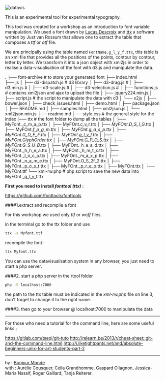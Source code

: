 ![datavis](http://bonjourmonde.net/images/datavis-git.png)  

This is an experimental tool for experimental typography.     

This tool was created for a workshop as an introduction to font variable manipulation. We used a font drawn by [Lucas Descroix](http://lucasdescroix.fr/) and  [ttx](https://github.com/fonttools/fonttools) a software written by Just van Rossum that allows one to extract the table that composes a _ttf_ or _otf_ file.   

We are principally using the table named ```FontName.g_l_y_f.ttx```, this table is an xml file that provides all the positions of the points, contour by contour, letter by letter. We transform it into a json object with xml2js in order to realise a data-visualisation of the font with d3.js and manipulate the data.   


.
├── font-archive                        # to store your generated font
├── index.html   
├── js
│   ├── d3-dispatch.js                  # d3 library
│   ├── d3-drag.js                      #
│   ├── d3.min.js                       #
│   ├── d3-scale.js                     #
│   ├── d3-selection.js                 #
│   ├── functions.js                    # contains xml2json and ajax to upload the file
│   ├── jquery224.min.js
│   ├── script.js                       # the script to manipulate the data with d3 
│   └── x2js 
│       ├── bower.json
│       ├── check_issues.html
│       ├── demo.html
│       ├── package.json
│       ├── README.md
│       ├── samples.html
│       ├── xml2json.js
│       └── xml2json.min.js
├── readme.md
├── style.css                           # the general style for the index
├── ttx                                 # the font folder to dump all the tables
│   ├── MyFont._c_m_a_p.ttx
│   ├── MyFOnt._c_v_t.ttx
│   ├── MyFOnt.D_S_I_G_.ttx
│   ├── MyFOnt._f_p_g_m.ttx
│   ├── MyFOnt._g_a_s_p.ttx
│   ├── MyFOnt.G_D_E_F_.ttx
│   ├── MyFOnt._g_l_y_f.ttx
│   ├── MyFOnt.GlyphOrder.ttx
│   ├── MyFOnt.G_P_O_S_.ttx
│   ├── MyFOnt.G_S_U_B_.ttx
│   ├── MyFOnt._h_e_a_d.ttx
│   ├── MyFOnt._h_h_e_a.ttx
│   ├── MyFOnt._h_m_t_x.ttx
│   ├── MyFOnt._l_o_c_a.ttx
│   ├── MyFOnt._m_a_x_p.ttx
│   ├── MyFOnt._n_a_m_e.ttx
│   ├── MyFOnt.O_S_2f_2.ttx
│   ├── MyFOnt._p_o_s_t.ttx
│   ├── MyFOnt._p_r_e_p.ttx
│   ├── MyFOnt.ttx
│   └── MyFOnt.ttf
└── xml-rw.php                          # php script to save the new data into MyFOnt._g_l_y_f.ttx



**First you need to install _fonttool (ttx)_ :**
  
<https://github.com/fonttools/fonttools>   


####1.extract and recompile a font  

For this workshop we used only _ttf_ or _woff_ files.   

in the terminal go to the ttx folder and use      
```bash
ttx -s Myfont.ttf 
```

recompile the font :     
```bash
ttx Myfont.ttx
```


You can use the datavisualisation system in any browser, you just need to start a php server.  

####2. start a php server in the /tool folder

```bash
php -S localhost:7000
```

the path to the ttx table must be indicated in the _xml-rw.php_ file on line 3,
don't forget to change it to the right name.    


####3. then go to your browser @ localhost:7000 to manipulate the data


---

For those who need a tutorial for the command line, here are some useful links ;

<https://gitlab.com/tseqi/git-tuto>
<http://relearn.be/2013/r/cheat-sheet::git-and-the-command-line.html>
<http://i.liketightpants.net/and/absolute-beginners-unix-for-art-students-part-2>


---

by : [Bonjour Monde](bonjourmonde.net)   
with : Aurélie Cousquer, Celia Grandhomme, Gaspard Ollagnon, Jessica-Maria Nassif, Roger Gaillard, Tanja Reiterer.
